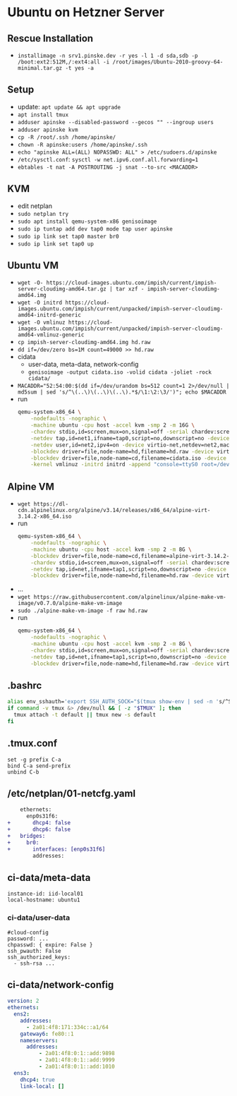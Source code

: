 # Ubuntu on Hetzner Server
## Rescue Installation
* `installimage -n srv1.pinske.dev -r yes -l 1 -d sda,sdb -p /boot:ext2:512M,/:ext4:all -i /root/images/Ubuntu-2010-groovy-64-minimal.tar.gz -t yes -a`

## Setup
* update: `apt update && apt upgrade`
* `apt install tmux`
* `adduser apinske --disabled-password --gecos "" --ingroup users`
* `adduser apinske kvm`
* `cp -R /root/.ssh /home/apinske/`
* `chown -R apinske:users /home/apinske/.ssh`
* `echo "apinske ALL=(ALL) NOPASSWD: ALL" > /etc/sudoers.d/apinske`
* `/etc/sysctl.conf`: `sysctl -w net.ipv6.conf.all.forwarding=1`
* `ebtables -t nat -A POSTROUTING -j snat --to-src <MACADDR>`

## KVM
* edit netplan
* `sudo netplan try`
* `sudo apt install qemu-system-x86 genisoimage`
* `sudo ip tuntap add dev tap0 mode tap user apinske`
* `sudo ip link set tap0 master br0`
* `sudo ip link set tap0 up`

## Ubuntu VM
*  `wget -O- https://cloud-images.ubuntu.com/impish/current/impish-server-cloudimg-amd64.tar.gz | tar xzf - impish-server-cloudimg-amd64.img`
*  `wget -O initrd https://cloud-images.ubuntu.com/impish/current/unpacked/impish-server-cloudimg-amd64-initrd-generic`
*  `wget -O vmlinuz https://cloud-images.ubuntu.com/impish/current/unpacked/impish-server-cloudimg-amd64-vmlinuz-generic`
*  `cp impish-server-cloudimg-amd64.img hd.raw`
*  `dd if=/dev/zero bs=1M count=49000 >> hd.raw`
*  cidata
    * user-data, meta-data, network-config
    * `genisoimage -output cidata.iso -volid cidata -joliet -rock cidata/`
* `MACADDR="52:54:00:$(dd if=/dev/urandom bs=512 count=1 2>/dev/null | md5sum | sed 's/^\(..\)\(..\)\(..\).*$/\1:\2:\3/')"; echo $MACADDR`
*  run
    ```sh
    qemu-system-x86_64 \
        -nodefaults -nographic \
        -machine ubuntu -cpu host -accel kvm -smp 2 -m 16G \
        -chardev stdio,id=screen,mux=on,signal=off -serial chardev:screen -mon screen \
        -netdev tap,id=net1,ifname=tap0,script=no,downscript=no -device virtio-net,netdev=net1,mac=<MACADDR> \
        -netdev user,id=net2,ipv4=on -device virtio-net,netdev=net2,mac=02:00:00:00:00:a1 \
        -blockdev driver=file,node-name=hd,filename=hd.raw -device virtio-blk,drive=hd \
        -blockdev driver=file,node-name=cd,filename=cidata.iso -device virtio-blk,drive=cd \
        -kernel vmlinuz -initrd initrd -append "console=ttyS0 root=/dev/vda"
    ```

## Alpine VM
* `wget https://dl-cdn.alpinelinux.org/alpine/v3.14/releases/x86_64/alpine-virt-3.14.2-x86_64.iso`
*  run
    ```sh
    qemu-system-x86_64 \
        -nodefaults -nographic \
        -machine ubuntu -cpu host -accel kvm -smp 2 -m 8G \
        -blockdev driver=file,node-name=cd,filename=alpine-virt-3.14.2-x86_64.iso,read-only=on,force-share=on -device virtio-blk,drive=cd \
        -chardev stdio,id=screen,mux=on,signal=off -serial chardev:screen -mon screen \
        -netdev tap,id=net,ifname=tap1,script=no,downscript=no -device virtio-net,netdev=net \
        -blockdev driver=file,node-name=hd,filename=hd.raw -device virtio-blk,drive=hd
    ```
* ...
* `wget https://raw.githubusercontent.com/alpinelinux/alpine-make-vm-image/v0.7.0/alpine-make-vm-image`
* `sudo ./alpine-make-vm-image -f raw hd.raw`
*  run
    ```sh
    qemu-system-x86_64 \
        -nodefaults -nographic \
        -machine ubuntu -cpu host -accel kvm -smp 2 -m 8G \
        -chardev stdio,id=screen,mux=on,signal=off -serial chardev:screen -mon screen \
        -netdev tap,id=net,ifname=tap1,script=no,downscript=no -device virtio-net,netdev=net \
        -blockdev driver=file,node-name=hd,filename=hd.raw -device virtio-blk,drive=hd
    ```

## .bashrc
```bash
alias env_sshauth='export SSH_AUTH_SOCK="$(tmux show-env | sed -n 's/^SSH_AUTH_SOCK=//p')"'
if command -v tmux &> /dev/null && [ -z "$TMUX" ]; then
  tmux attach -t default || tmux new -s default
fi
```

## .tmux.conf
```
set -g prefix C-a
bind C-a send-prefix
unbind C-b
```

## /etc/netplan/01-netcfg.yaml
```diff
    ethernets:
      enp0s31f6: 
+       dhcp4: false
+       dhcp6: false
+   bridges:
+     br0:
+       interfaces: [enp0s31f6]
        addresses:
```

## ci-data/meta-data
```
instance-id: iid-local01
local-hostname: ubuntu1
```

### ci-data/user-data
```
#cloud-config
password: ...
chpasswd: { expire: False }
ssh_pwauth: False
ssh_authorized_keys:
  - ssh-rsa ...
```

## ci-data/network-config
```yaml
version: 2
ethernets:
  ens2:
    addresses:
      - 2a01:4f8:171:334c::a1/64
    gateway6: fe80::1
    nameservers:
      addresses:
          - 2a01:4f8:0:1::add:9898
          - 2a01:4f8:0:1::add:9999
          - 2a01:4f8:0:1::add:1010
  ens3:
    dhcp4: true
    link-local: []
```
